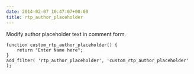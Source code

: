 ```yaml
---
date: 2014-02-07 10:47:07+00:00
title: rtp_author_placeholder
---
```


Modify author placeholder text in comment form.

    
    function custom_rtp_author_placeholder() {
        return "Enter Name here";
    }
    add_filter( 'rtp_author_placeholder', 'custom_rtp_author_placeholder' );
